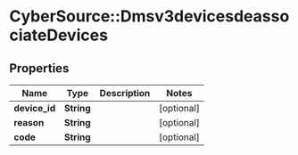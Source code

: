 # CyberSource::Dmsv3devicesdeassociateDevices

## Properties
Name | Type | Description | Notes
------------ | ------------- | ------------- | -------------
**device_id** | **String** |  | [optional] 
**reason** | **String** |  | [optional] 
**code** | **String** |  | [optional] 


